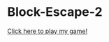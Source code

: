 # Block-Escape-2
<a href = "https://github.com/DragonHeir/Block-Escape-2/blob/master/Block_Escape.jar?raw=true"> Click here to play my game!
</a>
